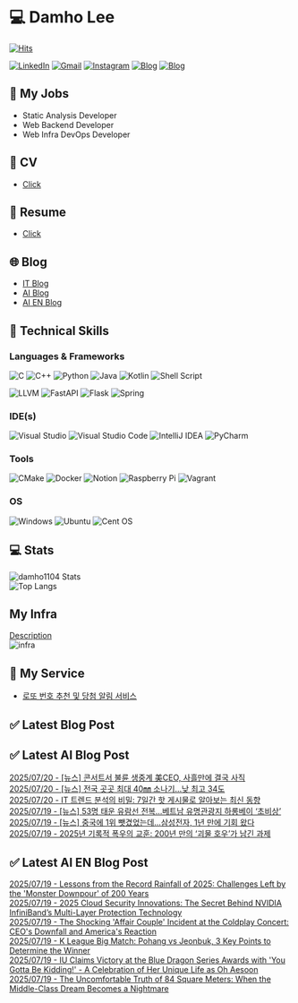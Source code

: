 
# 💻 Damho Lee

[![Hits](https://hits.seeyoufarm.com/api/count/incr/badge.svg?url=https%3A%2F%2Fgithub.com%2Fdamho1104&count_bg=%233D9CC8&title_bg=%23555555&icon=&icon_color=%23E7E7E7&title=hits&edge_flat=false)](https://hits.seeyoufarm.com)  

[![LinkedIn](https://img.shields.io/badge/Linkedin-%230077B5.svg?style=flat&logo=linkedin&logoColor=white)](https://www.linkedin.com/in/damho1104/)
[![Gmail](https://img.shields.io/badge/Gmail-D14836?style=flat&logo=gmail&logoColor=white)](mailto:damho1104@gmail.com)
[![Instagram](https://img.shields.io/badge/Instargram-%23E4405F.svg?style=flat&logo=Instagram&logoColor=white)](https://www.instagram.com/damho1104/)
[![Blog](https://img.shields.io/badge/Blog-%23000000.svg?style=flat&logo=Tistory&logoColor=white)](https://dmomo.co.kr/)
[![Blog](https://img.shields.io/badge/Blog-%23000000.svg?style=flat&logo=WordPress&logoColor=white)](https://blog.ai.dmomo.co.kr/)

## 📃 My Jobs
- Static Analysis Developer
- Web Backend Developer
- Web Infra DevOps Developer

## 📰 CV
- [Click](https://resume.dmomo.net/damho.lee/resume)  

## 📘 Resume
- [Click](https://damho1104.notion.site/8af3191b9815406d95708d9a0cea5a9e)  

## 🌐 Blog
- [IT Blog](https://dmomo.co.kr/)
- [AI Blog](https://blog.ai.dmomo.co.kr/)
- [AI EN Blog](https://ai.trend.dmomo.co.kr/)

## 💪 Technical Skills
### Languages & Frameworks
![C](https://img.shields.io/badge/c-%2300599C.svg?style=flat&logo=c&logoColor=white)
![C++](https://img.shields.io/badge/c++-%2300599C.svg?style=flat&logo=c%2B%2B&logoColor=white)
![Python](https://img.shields.io/badge/Python-3776AB.svg?&style=flat&logo=Python&logoColor=white)
![Java](https://img.shields.io/badge/java-%23ED8B00.svg?style=flat&logo=openjdk&logoColor=white)
![Kotlin](https://img.shields.io/badge/Kotlin-%237F52FF.svg?style=flat&logo=Kotlin&logoColor=white)
![Shell Script](https://img.shields.io/badge/Shell_script-%23121011.svg?style=flat&logo=gnu-bash&logoColor=white)  
  
![LLVM](https://img.shields.io/badge/LLVM/Clang-000B1D.svg?&style=flat&logo=LLVM&logoColor=white)
![FastAPI](https://img.shields.io/badge/FastAPI-005571?style=flat&logo=fastapi)
![Flask](https://img.shields.io/badge/Flask-%23000.svg?style=flat&logo=flask&logoColor=white)
![Spring](https://img.shields.io/badge/Springboot-%236DB33F.svg?style=flat&logo=spring&logoColor=white)
  
  
### IDE(s)
![Visual Studio](https://img.shields.io/badge/Visual%20Studio-5C2D91.svg?style=flat&logo=visual-studio&logoColor=white) 
![Visual Studio Code](https://img.shields.io/badge/Visual%20Studio%20Code-0078d7.svg?style=flat&logo=visual-studio-code&logoColor=white)
![IntelliJ IDEA](https://img.shields.io/badge/IntelliJIDEA-000000.svg?style=flat&logo=intellij-idea&logoColor=white) 
![PyCharm](https://img.shields.io/badge/PyCharm-143?style=flat&logo=pycharm&logoColor=black&color=black&labelColor=green) 


### Tools
![CMake](https://img.shields.io/badge/CMake-%23008FBA.svg?style=flat&logo=cmake&logoColor=white)
![Docker](https://img.shields.io/badge/docker-%230db7ed.svg?style=flat&logo=docker&logoColor=white)
![Notion](https://img.shields.io/badge/Notion-%23000000.svg?style=flat&logo=notion&logoColor=white)
![Raspberry Pi](https://img.shields.io/badge/-RaspberryPi-C51A4A?style=flat&logo=Raspberry-Pi)
![Vagrant](https://img.shields.io/badge/Vagrant-%231563FF.svg?style=flat&logo=vagrant&logoColor=white)


### OS
![Windows](https://img.shields.io/badge/Windows-0078D6?style=flat&logo=windows&logoColor=white)
![Ubuntu](https://img.shields.io/badge/Ubuntu-E95420?style=flat&logo=ubuntu&logoColor=white)
![Cent OS](https://img.shields.io/badge/Cent%20OS-002260?style=flat&logo=centos&logoColor=F0F0F0)


## :computer: Stats
![damho1104 Stats](https://github-readme-stats.vercel.app/api?username=damho1104&hide=issues&show_icons=true&show=prs_merged,prs_merged_percentage&theme=chartreuse-dark)  
![Top Langs](https://github-readme-stats.vercel.app/api/top-langs/?username=damho1104&layout=compact&theme=chartreuse-dark)


## My Infra
[Description](https://dmomo.co.kr/444)  
![infra](https://nextcloud.dmomo.net/apps/files_sharing/publicpreview/EtWDB9RaEXyf4FT?file=/&fileId=142416&x=6016&y=3384&a=true&etag=eee0bc0c4308201c786211582fdbc678)  





## 📣 My Service
- [로또 번호 추천 및 당첨 알림 서비스](https://lotto.dmomo.co.kr/)  


## ✅ Latest Blog Post


## ✅ Latest AI Blog Post
[2025/07/20 - [뉴스] 콘서트서 불륜 생중계 美CEO, 사흘만에 결국 사직](https://blog.ai.dmomo.co.kr/news/6199) <br/>
[2025/07/20 - [뉴스] 전국 곳곳 최대 40㎜ 소나기…낮 최고 34도](https://blog.ai.dmomo.co.kr/news/6196) <br/>
[2025/07/20 - IT 트렌드 분석의 비밀: 7일간 핫 게시물로 알아보는 최신 동향](https://blog.ai.dmomo.co.kr/ai/6193) <br/>
[2025/07/19 - [뉴스] 53명 태운 유람선 전복…베트남 유명관광지 하롱베이 ‘초비상’](https://blog.ai.dmomo.co.kr/news/6190) <br/>
[2025/07/19 - [뉴스] 중국에 1위 뺏겼었는데…삼성전자, 1년 만에 기회 왔다](https://blog.ai.dmomo.co.kr/news/6187) <br/>
[2025/07/19 - 2025년 기록적 폭우의 교훈: 200년 만의 ‘괴물 호우’가 남긴 과제](https://blog.ai.dmomo.co.kr/trend/6184) <br/>

## ✅ Latest AI EN Blog Post
[2025/07/19 - Lessons from the Record Rainfall of 2025: Challenges Left by the 'Monster Downpour' of 200 Years](https://ai.trend.dmomo.co.kr/2025/07/lessons-from-record-rainfall-of-2025.html) <br/>
[2025/07/19 - 2025 Cloud Security Innovations: The Secret Behind NVIDIA InfiniBand’s Multi-Layer Protection Technology](https://ai.trend.dmomo.co.kr/2025/07/2025-cloud-security-innovations-secret.html) <br/>
[2025/07/19 - The Shocking 'Affair Couple' Incident at the Coldplay Concert: CEO's Downfall and America's Reaction](https://ai.trend.dmomo.co.kr/2025/07/the-shocking-affair-couple-incident-at.html) <br/>
[2025/07/19 - K League Big Match: Pohang vs Jeonbuk, 3 Key Points to Determine the Winner](https://ai.trend.dmomo.co.kr/2025/07/k-league-big-match-pohang-vs-jeonbuk-3.html) <br/>
[2025/07/19 - IU Claims Victory at the Blue Dragon Series Awards with 'You Gotta Be Kidding!' - A Celebration of Her Unique Life as Oh Aesoon](https://ai.trend.dmomo.co.kr/2025/07/iu-claims-victory-at-blue-dragon-series.html) <br/>
[2025/07/19 - The Uncomfortable Truth of 84 Square Meters: When the Middle-Class Dream Becomes a Nightmare](https://ai.trend.dmomo.co.kr/2025/07/the-uncomfortable-truth-of-84-square.html) <br/>
